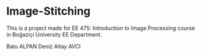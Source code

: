 # Image-Stitching

This is a project made for EE 475: Introduction to Image Processing course in Boğaziçi University EE Department.

Batu ALPAN
Deniz Altay AVCI
